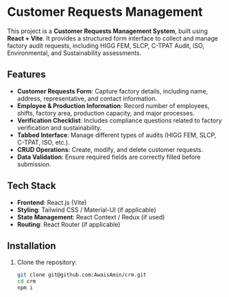 # Customer Requests Management

This project is a **Customer Requests Management System**, built using **React + Vite**. It provides a structured form interface to collect and manage factory audit requests, including HIGG FEM, SLCP, C-TPAT Audit, ISO, Environmental, and Sustainability assessments.

## **Features**

- **Customer Requests Form**: Capture factory details, including name, address, representative, and contact information.
- **Employee & Production Information**: Record number of employees, shifts, factory area, production capacity, and major processes.
- **Verification Checklist**: Includes compliance questions related to factory verification and sustainability.
- **Tabbed Interface**: Manage different types of audits (HIGG FEM, SLCP, C-TPAT, ISO, etc.).
- **CRUD Operations**: Create, modify, and delete customer requests.
- **Data Validation**: Ensure required fields are correctly filled before submission.

## **Tech Stack**

- **Frontend**: React.js (Vite)
- **Styling**: Tailwind CSS / Material-UI (if applicable)
- **State Management**: React Context / Redux (if used)
- **Routing**: React Router (if applicable)

## **Installation**

1. Clone the repository:
   ```sh
   git clone git@github.com:AwaisAmin/crm.git
   cd crm
   npm i
   ```
